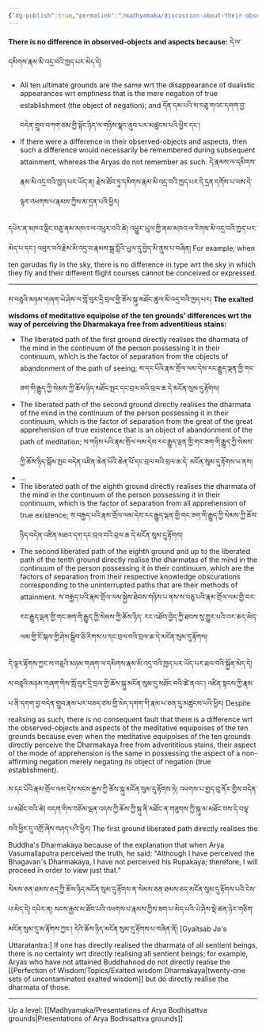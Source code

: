 ```yaml
---
{"dg-publish":true,"permalink":"/madhyamaka/discussion-about-their-observed-objects-and-aspects/"}
---
```


**There is no difference in observed-objects and aspects because:** དེ་ལ་དམིགས་རྣམ་མི་འདྲ་བའི་ཁྱད་པར་མེད་དེ།  
- All ten ultimate grounds are the same wrt the disappearance of dualistic appearances wrt emptiness that is the mere negation of true establishment (the object of negation); and
དོན་དམ་པའི་ས་བཅུ་གའང་དགག་བྱ་བདེན་གྲུབ་བཀག་ཙམ་གྱི་སྟོང་ཉིད་ལ་གཉིས་སྣང་ནུབ་པར་མཚུངས་པའི་ཕྱིར་དང་།
- If there were a difference in their observed-objects and aspects, then such a difference would necessarily be remembered during subsequent attainment, whereas the Aryas do not remember as such.
དེ་རྣམས་ལ་དམིགས་རྣམ་མི་འདྲ་བའི་ཁྱད་པར་ཡོད་ན། 
རྗེས་ཐོབ་ཏུ་དམིགས་རྣམ་མི་འདྲ་བའི་ཁྱད་པར་དེ་དྲན་དགོས་པ་ལས་དེ་ལྟར་འཕགས་པ་རྣམས་ཀྱིས་མ་དྲན་པའི་ཕྱིར།

དཔེར་ན་མཁའ་ལྡིང་བཅུ་ནམ་མཁའ་ལ་འཕུར་བའི་ཚེ། འཕྱུར་ཡུལ་གྱི་ནམ་མཁའ་ལ་རིགས་མི་འདྲ་བའི་ཁྱད་པར་མེད་པ་དང་། 
འཕུར་བའི་རྗེས་མི་འདྲ་བ་རྣམས་སྒྲ་བློའི་ཡུལ་དུ་བྱེད་མི་ནུས་པ་བཞིན།
For example, when ten garudas fly in the sky, there is no difference in type wrt the sky in which they fly and their different flight courses cannot be conceived or expressed.

---
ས་བཅུའི་མཉམ་གཞག་ཡེ་ཤེས་ལ་གློ་བུར་དྲི་བྲལ་གྱི་ཆོས་སྐུ་མཐོང་ཚུལ་མི་འདྲ་བའི་ཁྱད་པར།
**The exalted wisdoms of meditative equipoise of the ten grounds' differences wrt the way of perceiving the Dharmakaya free from adventitious stains:**
- The liberated path of the first ground directly realises the dharmata of the mind in the continuum of the person possessing it in their continuum, which is the factor of separation from the objects of abandonment of the path of seeing; 
ས་དང་པོའི་རྣམ་གྲོལ་ལམ་དེས་རང་རྒྱུད་ལྡན་གྱི་གང་ཟག་གི་རྒྱུད་ཀྱི་སེམས་ཀྱི་ཆོས་ཉིད་མཐོང་སྤང་དང་བྲལ་བའི་བྲལ་ཆ་དེ་མངོན་སུམ་དུ་རྟོགས།
- The liberated path of the second ground directly realises the dharmata of the mind in the continuum of the person possessing it in their continuum, which is the factor of separation from the great of the great apprehension of true existence that is an object of abandonment of the path of meditation;
ས་གཉིས་པའི་རྣམ་གྲོལ་ལམ་དེས་རང་རྒྱུད་ལྡན་གྱི་གང་ཟག་གི་རྒྱུད་ཀྱི་སེམས་ཀྱི་ཆོས་ཉིད་སྒོམ་སྤང་བདེན་འཛིན་ཆེན་པོའི་ཆེན་པོ་དང་བྲལ་བའི་བྲལ་ཆ་དེ་
མངོན་སུམ་དུ་རྟོགས་པ་ནས།
- ...
- The liberated path of the eighth ground directly realises the dharmata of the mind in the continuum of the person possessing it in their continuum, which is the factor of separation from all apprehension of true existence; 
ས་བརྒྱད་པའི་རྣམ་གྲོལ་ལམ་དེས་རང་རྒྱུད་ལྡན་གྱི་གང་ཟག་གི་རྒྱུད་ཀྱི་སེམས་ཀྱི་ཆོས་ཉིད་བདེན་འཛིན་མཐའ་དག་དང་བྲལ་བའི་བྲལ་ཆ་དེ་མངོན་སུམ་དུ་རྟོགས།
- The second liberated path of the eighth ground and up to the liberated path of the tenth ground directly realise the dharmatas of the mind in the continuum of the person possessing it in their continuum, which are the factors of separation from their respective knowledge obscurations corresponding to the uninterrupted paths that are their methods of attainment. 
ས་བརྒྱད་པའི་རྣམ་གྲོལ་ལམ་སྐྱེས་ཐེབས་གཉིས་པ་ནས་ས་བཅུ་པའི་རྣམ་གྲོལ་ལམ་གྱི་བར་རང་རྒྱུད་ལྡན་གྱི་གང་ཟག་གི་རྒྱུད་ཀྱི་སེམས་ཀྱི་ཆོས་ཉིད་
རང་འཐོབ་བྱེད་ཀྱི་ཐབས་སུ་གྱུར་པའི་བར་ཆད་མེད་ལམ་གྱི་ངོ་སྐལ་གྱི་ཤེས་སྒྲིབ་ཅི་རིགས་པ་དང་བྲལ་བའི་བྲལ་ཆ་དེ་མངོན་སུམ་དུ་རྟོགས།

དེ་ལྟར་རྟོགས་ཀྱང་ས་བཅུའི་མཉམ་གཞག་ལ་དམིགས་རྣམ་མི་འདྲ་བའི་ཁྱད་པར་ཡོད་པར་ཐལ་བའི་སྐྱོན་མེད་དེ། ས་བཅུའི་མཉམ་གཞག་གིས་གློ་བུར་དྲི་བྲལ་གྱི་ཆོས་སྐུ་མངོན་སུམ་དུ་མཐོང་བའི་ཚེ་ནའང་། འཛིན་སྟངས་ཀྱི་རྣམ་པ་ནི་དགག་བྱ་བདེན་གྲུབ་རྣམ་པར་བཅད་ཙམ་གྱི་མེད་དགག་གི་རྣམ་པ་ཅན་དུ་མཚུངས་པའི་ཕྱིར།
Despite realising as such, there is no consequent fault that there is a difference wrt the observed-objects and aspects of the meditative equipoises of the ten grounds because even when the meditative equipoises of the ten grounds directly perceive the Dharmakaya free from adventitious stains, their aspect of the mode of apprehension is the same in possessing the aspect of a non-affirming negation merely negating its object of negation (true establishment).

ས་དང་པོའི་རྣམ་གྲོལ་ལམ་དེས་སངས་རྒྱས་ཀྱི་ཆོས་སྐུ་མངོན་སུམ་དུ་རྟོགས་ཏེ། འཕགས་པ་གྱད་བུ་ནོར་གྱིས་བདེན་པ་མཐོང་བའི་ཚེ། 
བདག་གིས་བཅོམ་ལྡན་འདས་ཀྱི་ཆོས་ཀྱི་སྐུ་ནི་མཐོང་ན་གཟུགས་ཀྱི་སྐུ་མ་མཐོང་བས་དེ་བལྟ་བའི་ཕྱིར་དུ་འགྲོ་ཞེས་བཤད་པའི་ཕྱིར།
The first ground liberated path directly realises the Buddha's Dharmakaya because of the explanation that when Arya Vasumallaputra perceived the truth, he said: "Although I have perceived the Bhagavan's Dharmakaya, I have not perceived his Rupakaya; therefore, I will proceed in order to view just that."

སེམས་ཅན་ཐམས་ཅད་ཀྱི་ཆོས་ཉིད་མངོན་སུམ་དུ་རྟོགས་ན་སེམས་ཅན་ཐམས་ཅད་མངོན་སུམ་དུ་རྟོགས་པའི་ངེས་པ་མེད་དེ། དཔེར་ན། 
སངས་རྒྱས་མ་ཐོབ་པའི་འཕགས་པ་རྣམས་ཀྱིས་ཟག་པ་མེད་པའི་ཡེ་ཤེས་སྡེ་ཚན་ཉེར་གཅིག་མངོན་སུམ་དུ་མ་རྟོགས་ཀྱང་། དེའི་ཆོས་ཉིད་མངོན་སུམ་དུ་རྟོགས་པ་བཞིན་ནོ།
[Gyaltsab Je's Uttaratantra:] If one has directly realised the dharmata of all sentient beings, there is no certainty wrt directly realising all sentient beings; for example, Aryas who have not attained Buddhahood do not directly realise the [[Perfection of Wisdom/Topics/Exalted wisdom Dharmakaya\|twenty-one sets of uncontaminated exalted wisdom]] but do directly realise the dharmata of those.

---
Up a level: [[Madhyamaka/Presentations of Arya Bodhisattva grounds\|Presentations of Arya Bodhisattva grounds]]